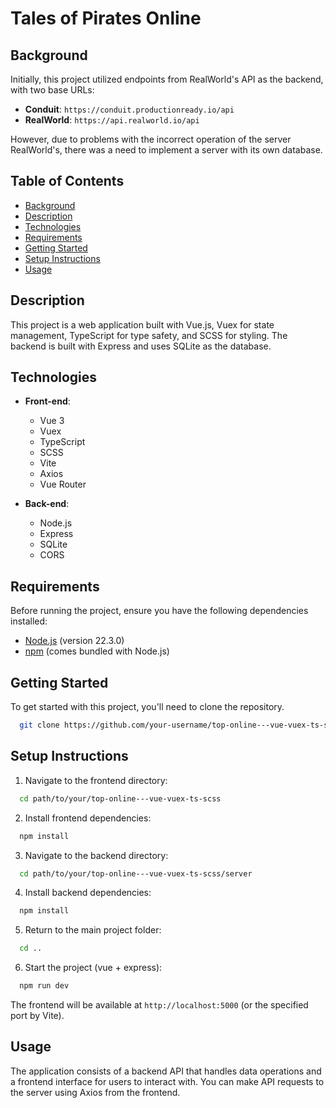 # Tales of Pirates Online

## Background

Initially, this project utilized endpoints from RealWorld's API as the backend, with two base URLs:

- **Conduit**: `https://conduit.productionready.io/api`
- **RealWorld**: `https://api.realworld.io/api`

However, due to problems with the incorrect operation of the server RealWorld's, there was a need to implement a server with its own database.

## Table of Contents

- [Background](#background)
- [Description](#description)
- [Technologies](#technologies)
- [Requirements](#requirements)
- [Getting Started](#getting-started)
- [Setup Instructions](#setup-instructions)
- [Usage](#usage)

## Description

This project is a web application built with Vue.js, Vuex for state management, TypeScript for type safety, and SCSS for styling. The backend is built with Express and uses SQLite as the database.

## Technologies

- **Front-end**:

  - Vue 3
  - Vuex
  - TypeScript
  - SCSS
  - Vite
  - Axios
  - Vue Router

- **Back-end**:
  - Node.js
  - Express
  - SQLite
  - CORS

## Requirements

Before running the project, ensure you have the following dependencies installed:

- [Node.js](https://nodejs.org/) (version 22.3.0)
- [npm](https://www.npmjs.com/) (comes bundled with Node.js)

## Getting Started

To get started with this project, you'll need to clone the repository.

```bash
  git clone https://github.com/your-username/top-online---vue-vuex-ts-scss.git
```

## Setup Instructions

1. Navigate to the frontend directory:

```bash
  cd path/to/your/top-online---vue-vuex-ts-scss
```

2. Install frontend dependencies:

```bash
  npm install
```

3. Navigate to the backend directory:

```bash
  cd path/to/your/top-online---vue-vuex-ts-scss/server
```

4. Install backend dependencies:

```bash
  npm install
```

5. Return to the main project folder:

```bash
  cd ..
```

6. Start the project (vue + express):

```bash
  npm run dev
```

The frontend will be available at `http://localhost:5000` (or the specified port by Vite).

## Usage

The application consists of a backend API that handles data operations and a frontend interface for users to interact with. You can make API requests to the server using Axios from the frontend.
